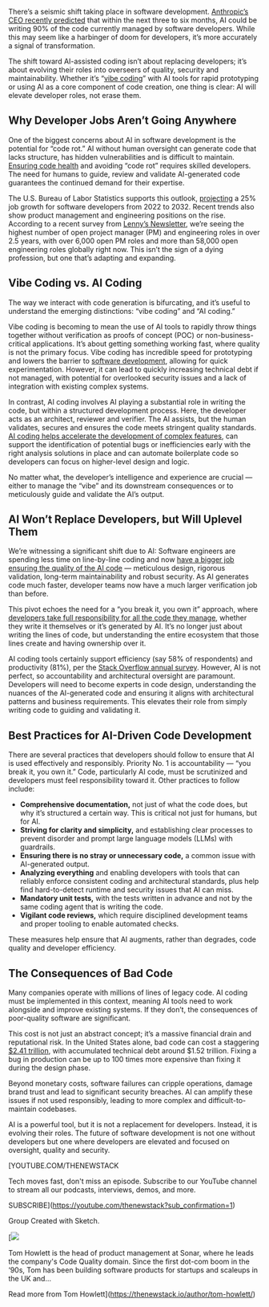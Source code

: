 There’s a seismic shift taking place in software development. [Anthropic’s CEO recently predicted](https://www.businessinsider.com/anthropic-ceo-ai-90-percent-code-3-to-6-months-2025-3) that within the next three to six months, AI could be writing 90% of the code currently managed by software developers. While this may seem like a harbinger of doom for developers, it’s more accurately a signal of transformation.

The shift toward AI-assisted coding isn’t about replacing developers; it’s about evolving their roles into overseers of quality, security and maintainability. Whether it’s “[vibe coding](https://thenewstack.io/vibe-coding-where-everyone-can-speak-computer-programming/)” with AI tools for rapid prototyping or using AI as a core component of code creation, one thing is clear: AI will elevate developer roles, not erase them.

## **Why Developer Jobs Aren’t Going Anywhere**

One of the biggest concerns about AI in software development is the potential for “code rot.” AI without human oversight can generate code that lacks structure, has hidden vulnerabilities and is difficult to maintain. [Ensuring code health](https://thenewstack.io/ai-generated-code-requires-a-trust-and-verify-approach/) and avoiding “code rot” requires skilled developers. The need for humans to guide, review and validate AI-generated code guarantees the continued demand for their expertise.

The U.S. Bureau of Labor Statistics supports this outlook, [projecting](https://www.bls.gov/ooh/computer-and-information-technology/software-developers.htm) a 25% job growth for software developers from 2022 to 2032. Recent trends also show product management and engineering positions on the rise. According to a recent survey from [Lenny’s Newsletter](https://www.lennysnewsletter.com/p/state-of-the-product-job-market-in), we’re seeing the highest number of open project manager (PM) and engineering roles in over 2.5 years, with over 6,000 open PM roles and more than 58,000 open engineering roles globally right now. This isn’t the sign of a dying profession, but one that’s adapting and expanding.

## **Vibe Coding vs. AI Coding**

The way we interact with code generation is bifurcating, and it’s useful to understand the emerging distinctions: “vibe coding” and “AI coding.”

Vibe coding is becoming to mean the use of AI tools to rapidly throw things together without verification as proofs of concept (POC) or non-business-critical applications. It’s about getting something working fast, where quality is not the primary focus. Vibe coding has incredible speed for prototyping and lowers the barrier to [software development](https://thenewstack.io/code-quality-becomes-even-more-vital-in-the-ai-era/), allowing for quick experimentation. However, it can lead to quickly increasing technical debt if not managed, with potential for overlooked security issues and a lack of integration with existing complex systems.

In contrast, AI coding involves AI playing a substantial role in writing the code, but within a structured development process. Here, the developer acts as an architect, reviewer and verifier. The AI assists, but the human validates, secures and ensures the code meets stringent quality standards. [AI coding helps accelerate the development of complex features](https://thenewstack.io/how-generative-ai-coding-assistants-increase-developer-velocity/), can support the identification of potential bugs or inefficiencies early with the right analysis solutions in place and can automate boilerplate code so developers can focus on higher-level design and logic.

No matter what, the developer’s intelligence and experience are crucial — either to manage the “vibe” and its downstream consequences or to meticulously guide and validate the AI’s output.

## **AI Won’t Replace Developers, but Will Uplevel Them**

We’re witnessing a significant shift due to AI: Software engineers are spending less time on line-by-line coding and now [have a bigger job ensuring the quality of the AI code](https://thenewstack.io/why-quality-code-matters-and-how-to-achieve-it/) — meticulous design, rigorous validation, long-term maintainability and robust security. As AI generates code much faster, developer teams now have a much larger verification job than before.

This pivot echoes the need for a “you break it, you own it” approach, where [developers take full responsibility for all the code they manage](https://thenewstack.io/arming-developers-with-the-power-of-clean-code/), whether they write it themselves or it’s generated by AI. It’s no longer just about writing the lines of code, but understanding the entire ecosystem that those lines create and having ownership over it.

AI coding tools certainly support efficiency (say 58% of respondents) and productivity (81%), per the [Stack Overflow annual survey](https://survey.stackoverflow.co/2024/ai). However, AI is not perfect, so accountability and architectural oversight are paramount. Developers will need to become experts in code design, understanding the nuances of the AI-generated code and ensuring it aligns with architectural patterns and business requirements. This elevates their role from simply writing code to guiding and validating it.

## **Best Practices for AI-Driven Code Development**

There are several practices that developers should follow to ensure that AI is used effectively and responsibly. Priority No. 1 is accountability — “you break it, you own it.” Code, particularly AI code, must be scrutinized and developers must feel responsibility toward it. Other practices to follow include:

* **Comprehensive documentation,** not just of what the code does, but why it’s structured a certain way. This is critical not just for humans, but for AI.
* **Striving for clarity and simplicity,** and establishing clear processes to prevent disorder and prompt large language models (LLMs) with guardrails.
* **Ensuring there is no stray or unnecessary code,** a common issue with AI-generated output.
* **Analyzing everything** and enabling developers with tools that can reliably enforce consistent coding and architectural standards, plus help find hard-to-detect runtime and security issues that AI can miss.
* **Mandatory unit tests,** with the tests written in advance and not by the same coding agent that is writing the code.
* **Vigilant code reviews,** which require disciplined development teams and proper tooling to enable automated checks.

These measures help ensure that AI augments, rather than degrades, code quality and developer efficiency.

## **The Consequences of Bad Code**

Many companies operate with millions of lines of legacy code. AI coding must be implemented in this context, meaning AI tools need to work alongside and improve existing systems. If they don’t, the consequences of poor-quality software are significant.

This cost is not just an abstract concept; it’s a massive financial drain and reputational risk. In the United States alone, bad code can cost a staggering [$2.41 trillion](https://www.it-cisq.org/the-cost-of-poor-quality-software-in-the-us-a-2022-report/), with accumulated technical debt around $1.52 trillion. Fixing a bug in production can be up to 100 times more expensive than fixing it during the design phase.

Beyond monetary costs, software failures can cripple operations, damage brand trust and lead to significant security breaches. AI can amplify these issues if not used responsibly, leading to more complex and difficult-to-maintain codebases.

AI is a powerful tool, but it is not a replacement for developers. Instead, it is evolving their roles. The future of software development is not one without developers but one where developers are elevated and focused on oversight, quality and security.

[YOUTUBE.COM/THENEWSTACK

Tech moves fast, don't miss an episode. Subscribe to our YouTube
channel to stream all our podcasts, interviews, demos, and more.

SUBSCRIBE](https://youtube.com/thenewstack?sub_confirmation=1)

Group
Created with Sketch.

[![](https://cdn.thenewstack.io/media/2025/08/93b2c1ca-cropped-e6f21a15-tom-howlett.jpeg)

Tom Howlett is the head of product management at Sonar, where he leads the company's Code Quality domain. Since the first dot-com boom in the ‘90s, Tom has been building software products for startups and scaleups in the UK and...

Read more from Tom Howlett](https://thenewstack.io/author/tom-howlett/)
